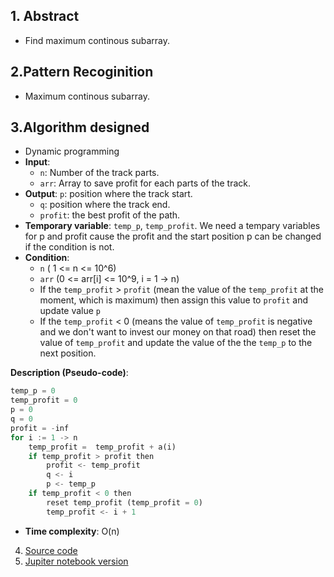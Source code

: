 ## 1. Abstract
- Find maximum continous subarray. 
## 2.Pattern Recoginition
- Maximum continous subarray.
## 3.Algorithm designed
- Dynamic programming
- **Input**:
  - `n`: Number of the track parts.
  - `arr`: Array to save profit for each parts of the track.
- **Output**: `p`: position where the track start.
  - `q`: position where the track end.
  - `profit`: the best profit of the path.
- **Temporary variable**: `temp_p`, `temp_profit`. We need a tempary variables for p and profit cause the profit and the start position p can be changed if the condition is not.
- **Condition**:
  - `n` ( 1 <= n <= 10^6) 
  - `arr` (0 <= arr[i] <= 10^9, i = 1 -> n)
  - If the `temp_profit` > `profit` (mean the value of the `temp_profit` at the moment, which is maximum) then assign this value to `profit` and update value `p`
  - If the `temp_profit` < 0 (means the value of `temp_profit` is negative and we don't want to invest our money on that road) then reset the value of `temp_profit` and update the value of the the `temp_p` to the next position.

**Description (Pseudo-code)**:
```python
temp_p = 0
temp_profit = 0
p = 0
q = 0
profit = -inf 
for i := 1 -> n 
    temp_profit =  temp_profit + a(i)
    if temp_profit > profit then
        profit <- temp_profit
        q <- i
        p <- temp_p
    if temp_profit < 0 then
        reset temp_profit (temp_profit = 0)
        temp_profit <- i + 1
```
- **Time complexity**: O(n)
4. [Source code](./solution.py)
5. [Jupiter notebook version](./solution.ipynb)
